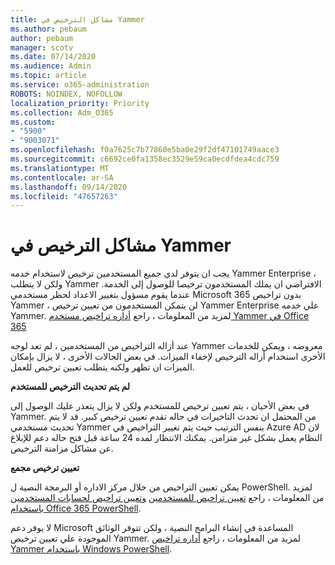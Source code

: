 ```yaml
---
title: مشاكل الترخيص في Yammer
ms.author: pebaum
author: pebaum
manager: scotv
ms.date: 07/14/2020
ms.audience: Admin
ms.topic: article
ms.service: o365-administration
ROBOTS: NOINDEX, NOFOLLOW
localization_priority: Priority
ms.collection: Adm_O365
ms.custom:
- "5900"
- "9003071"
ms.openlocfilehash: f0a7625c7b77860e5ba0e29f2df47101749aace3
ms.sourcegitcommit: c6692ce0fa1358ec3529e59ca0ecdfdea4cdc759
ms.translationtype: MT
ms.contentlocale: ar-SA
ms.lasthandoff: 09/14/2020
ms.locfileid: "47657263"
---
```

# <a name="yammer-licensing-issues"></a>مشاكل الترخيص في Yammer

يجب ان يتوفر لدي جميع المستخدمين ترخيص لاستخدام خدمه Yammer Enterprise ، ولكن لا يتطلب Yammer الافتراضي ان يملك المستخدمون ترخيصا للوصول إلى الخدمة. عندما يقوم مسؤول بتغيير الاعداد لحظر مستخدمي Microsoft 365 بدون تراخيص Yammer ، لن يتمكن المستخدمون من تعيين ترخيص Yammer Enterprise علي خدمه Yammer. لمزيد من المعلومات ، راجع [أداره تراخيص مستخدم Yammer في Office 365](https://docs.microsoft.com/yammer/manage-yammer-users/manage-yammer-licenses-in-office-365) 

عند أزاله التراخيص من المستخدمين ، لم تعد لوحه Yammer معروضه ، ويمكن للخدمات الأخرى استخدام أزاله الترخيص لإخفاء الميزات. في بعض الحالات الأخرى ، لا يزال بإمكان الميزات ان تظهر ولكنه يتطلب تعيين ترخيص للعمل.  

**لم يتم تحديث الترخيص للمستخدم**  

في بعض الأحيان ، يتم تعيين ترخيص للمستخدم ولكن لا يزال يتعذر عليك الوصول إلى Yammer. من المحتمل ان تحدث التاخيرات في حاله تقدم تعيين ترخيص كبير. قد لا يتم تحديث مستخدمي Yammer بنفس الترتيب حيث يتم تغيير التراخيص في Azure AD لان النظام يعمل بشكل غير متزامن. يمكنك الانتظار لمده 24 ساعة قبل فتح حاله دعم للإبلاغ عن مشاكل مزامنة الترخيص.  

**تعيين ترخيص مجمع**  

يمكن تعيين التراخيص من خلال مركز الاداره أو البرمجة النصية ل PowerShell. لمزيد من المعلومات ، راجع [تعيين تراخيص للمستخدمين](https://docs.microsoft.com/microsoft-365/admin/manage/assign-licenses-to-users) [وتعيين تراخيص لحسابات المستخدمين باستخدام Office 365 PowerShell](https://docs.microsoft.com/office365/enterprise/powershell/assign-licenses-to-user-accounts-with-office-365-powershell). 

لا يوفر دعم Microsoft المساعدة في إنشاء البرامج النصية ، ولكن تتوفر الوثائق الموجودة علي تعيين ترخيص Yammer. لمزيد من المعلومات ، راجع [أداره تراخيص Yammer باستخدام Windows PowerShell](https://docs.microsoft.com/yammer/manage-yammer-users/manage-yammer-licenses-in-office-365#manage-yammer-licenses-by-using-windows-powershell).